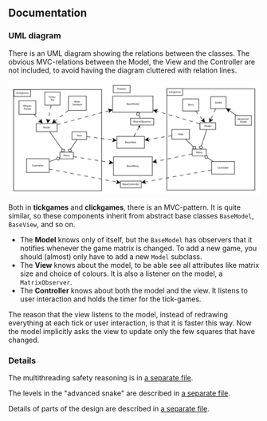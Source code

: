 Documentation
-------------


### UML diagram
There is an UML diagram showing the relations between the classes. The obvious MVC-relations between the Model, the View and the Controller are not included, to avoid having the diagram cluttered with relation lines.

![uml-diagram](uml-diagram.png "UML diagram")

Both in **tickgames** and **clickgames**, there is an MVC-pattern. It is quite similar, so these components inherit from abstract base classes `BaseModel`, `BaseView`, and so on.

* The **Model** knows only of itself, but the `BaseModel` has observers that it notifies whenever the game matrix is changed. To add a new game, you should (almost) only have to add a new `Model` subclass.
* The **View** knows about the model, to be able see all attributes like matrix size and choice of colours. It is also a listener on the model, a `MatrixObserver`.
* The **Controller** knows about both the model and the view. It listens to user interaction and holds the timer for the tick-games.

The reason that the view listens to the model, instead of redrawing everything at each tick or user interaction, is that it is faster this way. Now the model implicitly asks the view to update only the few squares that have changed.

### Details
The multithreading safety reasoning is in [a separate file](multithreading.md).

The levels in the "advanced snake" are described in [a separate file](snakelevels.md).

Details of parts of the design are described in [a separate file](design.md).

